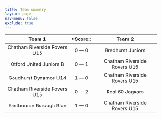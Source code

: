 ```yaml
---
title: Team summary
layout: page
nav-menu: false
exclude: true
---
```




|            Team 1            |  ::Score::  |            Team 2            |
|:----------------------------:|:-----------:|:----------------------------:|
| Chatham Riverside Rovers U15 | 0 &mdash; 0 |      Bredhurst Juniors       |
|   Otford United Juniors B    | 0 &mdash; 1 | Chatham Riverside Rovers U15 |
|    Goudhurst Dynamos U14     | 1 &mdash; 0 | Chatham Riverside Rovers U15 |
| Chatham Riverside Rovers U15 | 0 &mdash; 2 |       Real 60 Jaguars        |
|   Eastbourne Borough Blue    | 1 &mdash; 0 | Chatham Riverside Rovers U15 |

 <br /><br /><br />